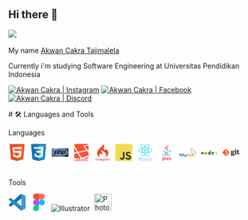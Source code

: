 ## Hi there 👋
<img src="https://komarev.com/ghpvc/?username=akwancakra&color=blueviolet"><br>
<p></p>My name <a href="https://www.instagram.com/akwancakra">Akwan Cakra Tajimalela</a></p>
<p>Currently i'm studying Software Engineering at Universitas Pendidikan Indonesia</p>
<a href="https://instagram.com/akwancakra"><img src="https://github.com/gauravghongde/social-icons/blob/master/SVG/Color/Instagram.svg" alt="Akwan Cakra | Instagram" width="35px"/></a>
<a href="https://facebook.com/akwancakra666"><img src="https://github.com/gauravghongde/social-icons/blob/master/SVG/Color/Facebook.svg" alt="Akwan Cakra | Facebook" width="35px"/></a>
<a href="https://discord.gg/UUE2qPJcbT" target="_blank"><img src="https://github.com/gauravghongde/social-icons/blob/master/SVG/Color/Discord.svg" alt="Akwan Cakra | Discord" width="35px"/></a>
<p></p>
# 🛠 Languages and Tools
<p>Languages</p>
<div>
  <img src="https://github.com/devicons/devicon/blob/master/icons/html5/html5-original.svg" title="HTML5" alt="HTML" width="35" height="35"/>&nbsp;
  <img src="https://github.com/devicons/devicon/blob/master/icons/css3/css3-original.svg"  title="CSS3" alt="CSS" width="35" height="35"/>&nbsp;
  <img src="https://github.com/devicons/devicon/blob/master/icons/php/php-original.svg"  title="PHP" alt="PHP" width="35" height="35"/>&nbsp;
  <img src="https://github.com/devicons/devicon/blob/master/icons/laravel/laravel-plain-wordmark.svg"  title="Laravel" alt="Laravel" width="35" height="35"/>&nbsp;
  <img src="https://github.com/devicons/devicon/blob/master/icons/codeigniter/codeigniter-plain-wordmark.svg"  title="Codeigniter4" alt="Codeigniter4" width="35" height="35"/>&nbsp;
  <img src="https://github.com/devicons/devicon/blob/master/icons/javascript/javascript-original.svg" title="JavaScript" alt="JavaScript" width="35" height="35"/>&nbsp;
  <img src="https://github.com/devicons/devicon/blob/master/icons/react/react-original-wordmark.svg" title="React" alt="React" width="35" height="35"/>&nbsp;
  <img src="https://github.com/devicons/devicon/blob/master/icons/java/java-original-wordmark.svg" title="Java" alt="Java" width="35" height="35"/>&nbsp;
  <img src="https://github.com/devicons/devicon/blob/master/icons/mysql/mysql-original-wordmark.svg" title="MySQL"  alt="MySQL" width="35" height="35"/>&nbsp;
  <img src="https://github.com/devicons/devicon/blob/master/icons/nodejs/nodejs-original-wordmark.svg" title="NodeJS" alt="NodeJS" width="35" height="35"/>&nbsp;
  <img src="https://github.com/devicons/devicon/blob/master/icons/git/git-original-wordmark.svg" title="Git" **alt="Git" width="35" height="35"/>
</div>
<br>
<p>Tools</p>
<div>
  <img src="https://github.com/devicons/devicon/blob/master/icons/vscode/vscode-original.svg" title="Visual Studio Code" alt="Visual Studio Code" width="35" height="35"/>&nbsp;
  <img src="https://github.com/devicons/devicon/blob/master/icons/figma/figma-original.svg" title="Figmra" alt="Figma" width="35" height="35"/>&nbsp;
  <img src="https://github.com/gauravghongde/social-icons/blob/master/SVG/Color/AdobeIllustrator.svg" title="Illustrator" alt="Illustrator" width="35" height="35"/>&nbsp;
  <img src="https://github.com/gauravghongde/social-icons/blob/master/SVG/Color/AdobePhotoshop.svg" title="Photoshop" **alt="Photoshop" width="35" height="35"/>
</div>
